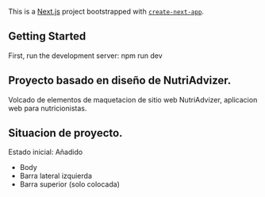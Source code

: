This is a [Next.js](https://nextjs.org/) project bootstrapped with [`create-next-app`](https://github.com/vercel/next.js/tree/canary/packages/create-next-app).

## Getting Started

First, run the development server:
npm run dev

## Proyecto basado en diseño de NutriAdvizer. 
Volcado de elementos de maquetacion de sitio web NutriAdvizer, aplicacion web para nutricionistas.

## Situacion de proyecto.

Estado inicial: Añadido
- Body
- Barra lateral izquierda
- Barra superior (solo colocada)
